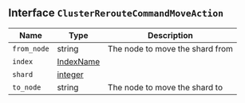 ## Interface `ClusterRerouteCommandMoveAction`

| Name | Type | Description |
| - | - | - |
| `from_node` | string | The node to move the shard from |
| `index` | [IndexName](./IndexName.md) | &nbsp; |
| `shard` | [integer](./integer.md) | &nbsp; |
| `to_node` | string | The node to move the shard to |
